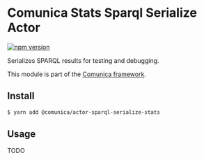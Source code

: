 # Comunica Stats Sparql Serialize Actor

[![npm version](https://badge.fury.io/js/%40comunica%2Factor-sparql-serialize-stats.svg)](https://www.npmjs.com/package/@comunica/actor-sparql-serialize-stats)

Serializes SPARQL results for testing and debugging.

This module is part of the [Comunica framework](https://github.com/comunica/comunica).

## Install

```bash
$ yarn add @comunica/actor-sparql-serialize-stats
```

## Usage

TODO
